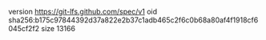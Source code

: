 version https://git-lfs.github.com/spec/v1
oid sha256:b175c97844392d37a822e2b37c1adb465c2f6c0b68a80af4f1918cf6045cf2f2
size 13166
